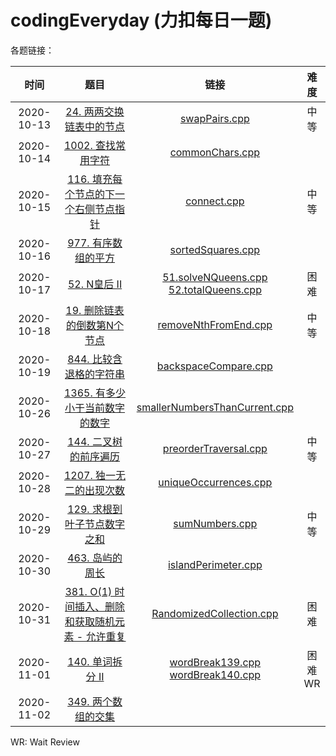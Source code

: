 # codingEveryday (力扣每日一题)

各题链接：

|    时间    |                             题目                             |                             链接                             |    难度    |
| :--------: | :----------------------------------------------------------: | :----------------------------------------------------------: | :--------: |
| 2020-10-13 | [24. 两两交换链表中的节点](https://leetcode-cn.com/problems/swap-nodes-in-pairs/) | [swapPairs.cpp](https://github.com/lugf027/luCodingInterviews/blob/master/src/codingEveryday/20201013_swapPairs/swapPairs.cpp) |    中等    |
| 2020-10-14 | [1002. 查找常用字符](https://leetcode-cn.com/problems/find-common-characters/) | [commonChars.cpp](https://github.com/lugf027/luCodingInterviews/blob/master/src/codingEveryday/20201014_commonChars/commonChars.cpp) |            |
| 2020-10-15 | [116. 填充每个节点的下一个右侧节点指针](https://leetcode-cn.com/problems/populating-next-right-pointers-in-each-node/) | [connect.cpp](https://github.com/lugf027/luCodingInterviews/blob/master/src/codingEveryday/20201015_connect/connect.cpp) |    中等    |
| 2020-10-16 | [977. 有序数组的平方](https://leetcode-cn.com/problems/squares-of-a-sorted-array/) | [sortedSquares.cpp](https://github.com/lugf027/luCodingInterviews/blob/master/src/codingEveryday/20201016_sortedSquares/sortedSquares.cpp) |            |
| 2020-10-17 | [52. N皇后 II](https://leetcode-cn.com/problems/n-queens-ii/) | [51.solveNQueens.cpp](https://github.com/lugf027/luCodingInterviews/blob/master/src/codingEveryday/20201016_totalNQueens/solveNQueens.cpp) <br>[52.totalQueens.cpp](https://github.com/lugf027/luCodingInterviews/blob/master/src/codingEveryday/20201016_totalNQueens/totalQueens.cpp) |    困难    |
| 2020-10-18 | [19. 删除链表的倒数第N个节点](https://leetcode-cn.com/problems/remove-nth-node-from-end-of-list/) | [removeNthFromEnd.cpp](https://github.com/lugf027/luCodingInterviews/blob/master/src/codingEveryday/20201018_removeNthFromEnd/removeNthFromEnd.cpp) |    中等    |
| 2020-10-19 | [844. 比较含退格的字符串](https://leetcode-cn.com/problems/backspace-string-compare/) | [backspaceCompare.cpp](https://github.com/lugf027/luCodingInterviews/blob/master/src/codingEveryday/20201019_backspaceCompare/backspaceCompare.cpp) |            |
| 2020-10-26 | [1365. 有多少小于当前数字的数字](https://leetcode-cn.com/problems/how-many-numbers-are-smaller-than-the-current-number/) | [smallerNumbersThanCurrent.cpp](https://github.com/lugf027/luCodingInterviews/blob/master/src/codingEveryday/20201026_smallerNumbersThanCurrent/smallerNumbersThanCurrent.cpp) |            |
| 2020-10-27 | [144. 二叉树的前序遍历](https://leetcode-cn.com/problems/binary-tree-preorder-traversal/) | [preorderTraversal.cpp](https://github.com/lugf027/luCodingInterviews/blob/master/src/codingEveryday/20201027_preorderTraversal/preorderTraversal.cpp) |    中等    |
| 2020-10-28 | [1207. 独一无二的出现次数](https://leetcode-cn.com/problems/unique-number-of-occurrences/) | [uniqueOccurrences.cpp](https://github.com/lugf027/luCodingInterviews/blob/master/src/codingEveryday/20201028_uniqueOccurrences/uniqueOccurrences.cpp) |            |
| 2020-10-29 | [129. 求根到叶子节点数字之和](https://leetcode-cn.com/problems/sum-root-to-leaf-numbers/) | [sumNumbers.cpp](https://github.com/lugf027/luCodingInterviews/blob/master/src/codingEveryday/20201029_sumNumbers/sumNumbers.cpp) |    中等    |
| 2020-10-30 | [463. 岛屿的周长](https://leetcode-cn.com/problems/island-perimeter/) | [islandPerimeter.cpp](https://github.com/lugf027/luCodingInterviews/blob/master/src/codingEveryday/20201030_islandPerimeter/islandPerimeter.cpp) |            |
| 2020-10-31 | [381. O(1) 时间插入、删除和获取随机元素 - 允许重复](https://leetcode-cn.com/problems/insert-delete-getrandom-o1-duplicates-allowed/) | [RandomizedCollection.cpp](https://github.com/lugf027/luCodingInterviews/blob/master/src/codingEveryday/20201031_RandomizedCollection/RandomizedCollection.cpp) |    困难    |
| 2020-11-01 | [140. 单词拆分 II](https://leetcode-cn.com/problems/word-break-ii/) | [wordBreak139.cpp](https://github.com/lugf027/luCodingInterviews/blob/master/src/codingEveryday/20201101_wordBreak139/wordBreak139.cpp)<br>[wordBreak140.cpp](https://github.com/lugf027/luCodingInterviews/blob/master/src/codingEveryday/20201101_wordBreak140/wordBreak140.cpp) | 困难<br>WR |
| 2020-11-02 | [349. 两个数组的交集](https://leetcode-cn.com/problems/intersection-of-two-arrays/) |                                                              |            |

WR: Wait Review



